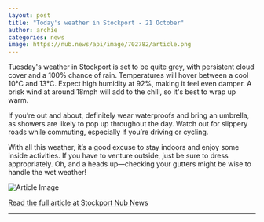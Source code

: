 ```yaml
---
layout: post
title: "Today's weather in Stockport - 21 October"
author: archie
categories: news
image: https://nub.news/api/image/702782/article.png
---
```

Tuesday's weather in Stockport is set to be quite grey, with persistent cloud cover and a 100% chance of rain. Temperatures will hover between a cool 10°C and 13°C. Expect high humidity at 92%, making it feel even damper. A brisk wind at around 18mph will add to the chill, so it's best to wrap up warm. 

If you’re out and about, definitely wear waterproofs and bring an umbrella, as showers are likely to pop up throughout the day. Watch out for slippery roads while commuting, especially if you’re driving or cycling. 

With all this weather, it’s a good excuse to stay indoors and enjoy some inside activities. If you have to venture outside, just be sure to dress appropriately. Oh, and a heads up—checking your gutters might be wise to handle the wet weather!

![Article Image](https://nub.news/api/image/702782/article.png)

[Read the full article at Stockport Nub News](https://stockport.nub.news/news/weather-news/todays-weather-in-stockport-21-october-276055)

---
